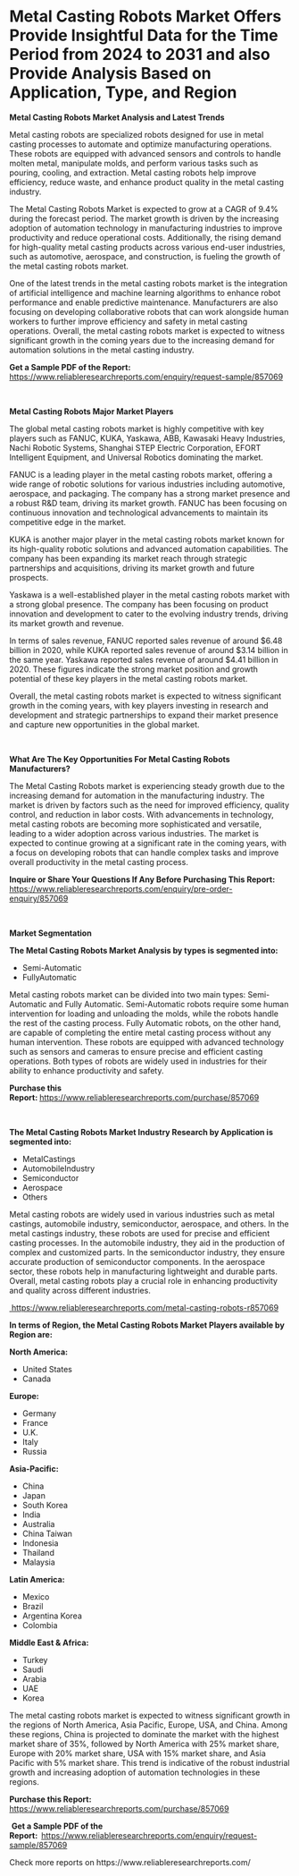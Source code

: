 <p><h1>Metal Casting Robots Market Offers Provide Insightful Data for the Time Period from 2024 to 2031 and also Provide Analysis Based on Application, Type, and Region</h1></p><p><strong>Metal Casting Robots Market Analysis and Latest Trends</strong></p>
<p><p>Metal casting robots are specialized robots designed for use in metal casting processes to automate and optimize manufacturing operations. These robots are equipped with advanced sensors and controls to handle molten metal, manipulate molds, and perform various tasks such as pouring, cooling, and extraction. Metal casting robots help improve efficiency, reduce waste, and enhance product quality in the metal casting industry.</p><p>The Metal Casting Robots Market is expected to grow at a CAGR of 9.4% during the forecast period. The market growth is driven by the increasing adoption of automation technology in manufacturing industries to improve productivity and reduce operational costs. Additionally, the rising demand for high-quality metal casting products across various end-user industries, such as automotive, aerospace, and construction, is fueling the growth of the metal casting robots market.</p><p>One of the latest trends in the metal casting robots market is the integration of artificial intelligence and machine learning algorithms to enhance robot performance and enable predictive maintenance. Manufacturers are also focusing on developing collaborative robots that can work alongside human workers to further improve efficiency and safety in metal casting operations. Overall, the metal casting robots market is expected to witness significant growth in the coming years due to the increasing demand for automation solutions in the metal casting industry.</p></p>
<p><strong>Get a Sample PDF of the Report:&nbsp;</strong> <a href="https://www.reliableresearchreports.com/enquiry/request-sample/857069">https://www.reliableresearchreports.com/enquiry/request-sample/857069</a></p>
<p>&nbsp;</p>
<p><strong>Metal Casting Robots Major Market Players</strong></p>
<p><p>The global metal casting robots market is highly competitive with key players such as FANUC, KUKA, Yaskawa, ABB, Kawasaki Heavy Industries, Nachi Robotic Systems, Shanghai STEP Electric Corporation, EFORT Intelligent Equipment, and Universal Robotics dominating the market.</p><p>FANUC is a leading player in the metal casting robots market, offering a wide range of robotic solutions for various industries including automotive, aerospace, and packaging. The company has a strong market presence and a robust R&D team, driving its market growth. FANUC has been focusing on continuous innovation and technological advancements to maintain its competitive edge in the market.</p><p>KUKA is another major player in the metal casting robots market known for its high-quality robotic solutions and advanced automation capabilities. The company has been expanding its market reach through strategic partnerships and acquisitions, driving its market growth and future prospects.</p><p>Yaskawa is a well-established player in the metal casting robots market with a strong global presence. The company has been focusing on product innovation and development to cater to the evolving industry trends, driving its market growth and revenue.</p><p>In terms of sales revenue, FANUC reported sales revenue of around $6.48 billion in 2020, while KUKA reported sales revenue of around $3.14 billion in the same year. Yaskawa reported sales revenue of around $4.41 billion in 2020. These figures indicate the strong market position and growth potential of these key players in the metal casting robots market.</p><p>Overall, the metal casting robots market is expected to witness significant growth in the coming years, with key players investing in research and development and strategic partnerships to expand their market presence and capture new opportunities in the global market.</p></p>
<p>&nbsp;</p>
<p><strong>What Are The Key Opportunities For Metal Casting Robots Manufacturers?</strong></p>
<p><p>The Metal Casting Robots market is experiencing steady growth due to the increasing demand for automation in the manufacturing industry. The market is driven by factors such as the need for improved efficiency, quality control, and reduction in labor costs. With advancements in technology, metal casting robots are becoming more sophisticated and versatile, leading to a wider adoption across various industries. The market is expected to continue growing at a significant rate in the coming years, with a focus on developing robots that can handle complex tasks and improve overall productivity in the metal casting process.</p></p>
<p><strong>Inquire or Share Your Questions If Any Before Purchasing This Report:</strong> <a href="https://www.reliableresearchreports.com/enquiry/pre-order-enquiry/857069">https://www.reliableresearchreports.com/enquiry/pre-order-enquiry/857069</a></p>
<p>&nbsp;</p>
<p><strong>Market Segmentation</strong></p>
<p><strong>The Metal Casting Robots Market Analysis by types is segmented into:</strong></p>
<p><ul><li>Semi-Automatic</li><li>FullyAutomatic</li></ul></p>
<p><p>Metal casting robots market can be divided into two main types: Semi-Automatic and Fully Automatic. Semi-Automatic robots require some human intervention for loading and unloading the molds, while the robots handle the rest of the casting process. Fully Automatic robots, on the other hand, are capable of completing the entire metal casting process without any human intervention. These robots are equipped with advanced technology such as sensors and cameras to ensure precise and efficient casting operations. Both types of robots are widely used in industries for their ability to enhance productivity and safety.</p></p>
<p><strong>Purchase this Report:&nbsp;</strong><a href="https://www.reliableresearchreports.com/purchase/857069">https://www.reliableresearchreports.com/purchase/857069</a></p>
<p>&nbsp;</p>
<p><strong>The Metal Casting Robots Market Industry Research by Application is segmented into:</strong></p>
<p><ul><li>MetalCastings</li><li>AutomobileIndustry</li><li>Semiconductor</li><li>Aerospace</li><li>Others</li></ul></p>
<p><p>Metal casting robots are widely used in various industries such as metal castings, automobile industry, semiconductor, aerospace, and others. In the metal castings industry, these robots are used for precise and efficient casting processes. In the automobile industry, they aid in the production of complex and customized parts. In the semiconductor industry, they ensure accurate production of semiconductor components. In the aerospace sector, these robots help in manufacturing lightweight and durable parts. Overall, metal casting robots play a crucial role in enhancing productivity and quality across different industries.</p></p>
<p><a href="https://www.reliableresearchreports.com/metal-casting-robots-r857069">&nbsp;https://www.reliableresearchreports.com/metal-casting-robots-r857069</a></p>
<p><strong>In terms of Region, the Metal Casting Robots Market Players available by Region are:</strong></p>
<p>
    <p> <strong> North America: </strong>
        <ul>
            <li>United States</li>
            <li>Canada</li>
        </ul>
        </p> 
    <p> <strong> Europe: </strong>
        <ul>
            <li>Germany</li>
            <li>France</li>
            <li>U.K.</li>
            <li>Italy</li>
            <li>Russia</li>
        </ul>
        </p> 
    <p> <strong> Asia-Pacific: </strong>
        <ul>
            <li>China</li>
            <li>Japan</li>
            <li>South Korea</li>
            <li>India</li>
            <li>Australia</li>
            <li>China Taiwan</li>
            <li>Indonesia</li>
            <li>Thailand</li>
            <li>Malaysia</li>
        </ul>
        </p> 
    <p> <strong> Latin America: </strong>
        <ul>
            <li>Mexico</li>
            <li>Brazil</li>
            <li>Argentina Korea</li>
            <li>Colombia</li>
        </ul>
        </p> 
    <p> <strong> Middle East & Africa: </strong>
        <ul>
            <li>Turkey</li>
            <li>Saudi</li>
            <li>Arabia</li>
            <li>UAE</li>
            <li>Korea</li>
        </ul>
    </p>
    </p>
<p><p>The metal casting robots market is expected to witness significant growth in the regions of North America, Asia Pacific, Europe, USA, and China. Among these regions, China is projected to dominate the market with the highest market share of 35%, followed by North America with 25% market share, Europe with 20% market share, USA with 15% market share, and Asia Pacific with 5% market share. This trend is indicative of the robust industrial growth and increasing adoption of automation technologies in these regions.</p></p>
<p><strong>Purchase this Report: </strong><a href="https://www.reliableresearchreports.com/purchase/857069">https://www.reliableresearchreports.com/purchase/857069</a></p>
<p>&nbsp;<strong>Get a Sample PDF of the Report:&nbsp;&nbsp;</strong><a href="https://www.reliableresearchreports.com/enquiry/request-sample/857069">https://www.reliableresearchreports.com/enquiry/request-sample/857069</a></p>
<p><strong></strong></p>
<p>Check more reports on https://www.reliableresearchreports.com/</p>